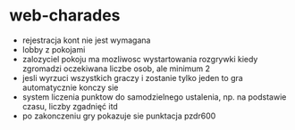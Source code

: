 # web-charades

- rejestracja kont nie jest wymagana
- lobby z pokojami
- zalozyciel pokoju ma mozliwosc wystartowania rozgrywki kiedy zgromadzi oczekiwana liczbe osob, ale minimum 2
- jesli wyrzuci wszystkich graczy i zostanie tylko jeden to gra automatycznie konczy sie
- system liczenia punktow do samodzielnego ustalenia, np. na podstawie czasu, liczby zgadnięć itd
- po zakonczeniu gry pokazuje sie punktacja
pzdr600
